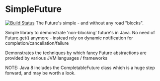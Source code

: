 SimpleFuture
======
[![Build Status](https://travis-ci.org/srideepprasad/SimpleFuture.png?branch=master)](https://travis-ci.org/srideepprasad/SimpleFuture)
The Future's simple - and without any road "blocks".

Simple library to demonstrate 'non-blocking' future's in Java. No need of Future.get() anymore - instead rely on dynamic notification for completion/cancellation/failure

Demonstrates the techniques by which fancy Future abstractions are provided by various JVM languages / frameworks

NOTE: Java 8 includes the CompletableFuture class which is a huge step forward, and may be worth a look.

